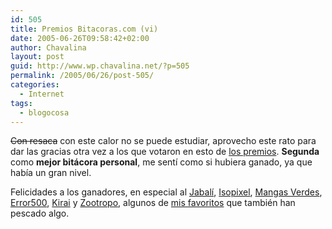 ```yaml
---
id: 505
title: Premios Bitacoras.com (vi)
date: 2005-06-26T09:58:42+02:00
author: Chavalina
layout: post
guid: http://www.wp.chavalina.net/?p=505
permalink: /2005/06/26/post-505/
categories:
  - Internet
tags:
  - blogocosa
---
```

<s>Con resaca</s> con este calor no se puede estudiar, aprovecho este rato para dar las gracias otra vez a los que votaron en esto de <a href="http://www.chavalina.net/comentar.php?idpost=500" target="_blank">los premios</a>. **Segunda** como **mejor bit&aacute;cora personal**, me sent&iacute; como si hubiera ganado, ya que hab&iacute;a un gran nivel.

Felicidades a los ganadores, en especial al <a href="http://fotolog.diariodeunjabali.com/" target="_blank">Jabal&iacute;</a>, <a href="http://www.isopixel.net/" target="_blank">Isopixel</a>, <a href="http://www.proyectoisla.com/mangasverdes" target="_blank">Mangas Verdes</a>, <a href="http://www.error500.net/" target="_blank">Error500</a>, <a href="http://kirai.bitacoras.com/" target="_blank">Kirai</a> y <a href="http://www.mundogeek.net/" target="_blank">Zootropo</a>, algunos de <a href="http://www.chavalina.net/comentar.php?idpost=452" target="_blank">mis favoritos</a> que tambi&eacute;n han pescado algo.